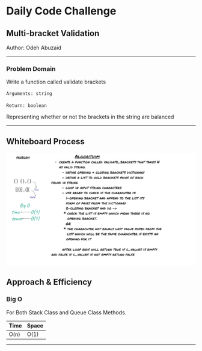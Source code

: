 # Daily Code Challenge

## Multi-bracket Validation
Author: Odeh Abuzaid

---

### Problem Domain
Write a function called validate brackets

    Arguments: string

    Return: boolean

Representing whether or not the brackets in the string are balanced

---


## Whiteboard Process
<img src="./Capture.JPG" alt="array-reverse">

## Approach & Efficiency


### Big O

For Both Stack Class and Queue Class Methods.

| Time | Space |
| :----------- | :----------- |
| O(n) | O(1) |

---
